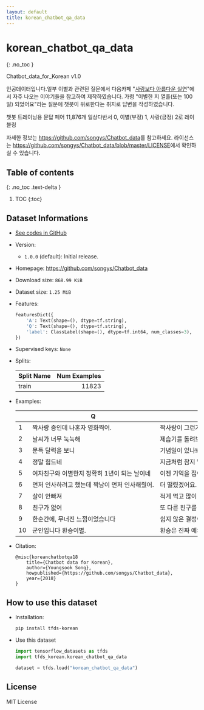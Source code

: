 ```yaml
---
layout: default
title: korean_chatbot_qa_data
---
```


# korean_chatbot_qa_data
{: .no_toc }

Chatbot_data_for_Korean v1.0

인공데이터입니다.일부 이별과 관련된 질문에서 다음카페 "[사랑보다 아름다운 실연](http://cafe116.daum.net/_c21_/home?grpid=1bld)"에서 자주 나오는 이야기들을 참고하여 제작하였습니다.
가령 "이별한 지 열흘(또는 100일) 되었어요"라는 질문에 챗봇이 위로한다는 취지로 답변을 작성하였습니다.

챗봇 트레이닝용 문답 페어 11,876개
일상다반서 0, 이별(부정) 1, 사랑(긍정) 2로 레이블링

자세한 정보는 <https://github.com/songys/Chatbot_data>를 참고하세요.
라이선스는 <https://github.com/songys/Chatbot_data/blob/master/LICENSE>에서 확인하실 수 있습니다.

## Table of contents
{: .no_toc .text-delta }

1. TOC
{:toc}

## Dataset Informations

* [See codes in GitHub](https://github.com/jeongukjae/tfds-korean/blob/main/tfds_korean/korean_chatbot_qa_data/korean_chatbot_qa_data.py)
* Version:
  * `1.0.0` (default): Initial release.
* Homepage: <https://github.com/songys/Chatbot_data>
* Download size: `868.99 KiB`
* Dataset size: `1.25 MiB`
* Features:

  ```python
  FeaturesDict({
      'A': Text(shape=(), dtype=tf.string),
      'Q': Text(shape=(), dtype=tf.string),
      'label': ClassLabel(shape=(), dtype=tf.int64, num_classes=3),
  })
  ```

* Supervised keys: `None`
* Splits:

  | Split Name | Num Examples        |
  |------------|--------------------:|
  |train  |11823|

* Examples:

  | |Q|A|label|
  |---|---|---|---|
  |1|짝사랑 중인데 나혼자 영화찍어.|짝사랑이 그런가봐요.|2|
  |2|날씨가 너무 눅눅해|제습기를 돌려보세요.|0|
  |3|문득 달력을 보니|기념일이 있나봐요.|1|
  |4|정말 힘드네|지금처럼 참지 말고 표현하세요.|1|
  |5|여자친구와 이별한지 정확히 1년이 되는 날이네|이젠 기억을 접어두세요.|1|
  |6|먼저 인사하려고 했는데 짝남이 먼저 인사해줬어.|더 떨렸겠어요.|2|
  |7|살이 안빠져|적게 먹고 많이 움직이세요.|0|
  |8|친구가 없어|또 다른 친구를 사귈 수 있을 거예요.|0|
  |9|한순간에, 무너진 느낌이었습니다|쉽지 않은 결정이었나봐요.|1|
  |10|군인입니다 환승이별.|환승은 진짜 예의가 없네요.|1|

* Citation:

  ```text
  @misc{koreanchatbotqa18
      title={Chatbot data for Korean},
      author={Youngsook Song},
      howpublished={https://github.com/songys/Chatbot_data},
      year={2018}
  }
  ```

## How to use this dataset

* Installation:

  ```sh
  pip install tfds-korean
  ```

* Use this dataset

  ```python
  import tensorflow_datasets as tfds
  import tfds_korean.korean_chatbot_qa_data

  dataset = tfds.load("korean_chatbot_qa_data")
  ```

## License

MIT License

<style> td {white-space: nowrap;} </style>
